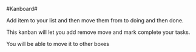 #Kanboard#

Add item to your list and then move them from to doing and then done. 

This kanban will let you add remove move and mark complete your tasks. 

You will be able to move it to other boxes